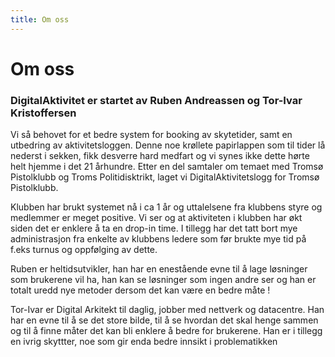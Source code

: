```yaml
---
title: Om oss
---
```

# Om oss

### DigitalAktivitet er startet av Ruben Andreassen og Tor-Ivar Kristoffersen

Vi så behovet for et bedre system for booking av skytetider, samt en utbedring av aktivitetsloggen. Denne noe krøllete papirlappen som til tider lå nederst i sekken, fikk desverre hard medfart og vi synes ikke dette hørte helt hjemme i det 21 århundre. Etter en del samtaler om temaet med Tromsø Pistolklubb og Troms Politidisktrikt, laget vi DigitalAktivitetslogg for Tromsø Pistolklubb.

Klubben har brukt systemet nå i ca 1 år og uttalelsene fra klubbens styre og medlemmer er meget positive. Vi ser og at aktiviteten i klubben har økt siden det er enklere å ta en drop-in time. I tillegg har det tatt bort mye administrasjon fra enkelte av klubbens ledere som før brukte mye tid på f.eks turnus og oppfølging av dette.

Ruben er heltidsutvikler, han har en enestående evne til å lage løsninger som brukerene vil ha, han kan se løsninger som ingen andre ser og han er totalt uredd nye metoder dersom det kan være en bedre måte ! 

Tor-Ivar er Digital Arkitekt til daglig, jobber med nettverk og datacentre. Han har en evne til å se det store bilde, til å se hvordan det skal henge sammen og til å finne måter det kan bli enklere å bedre for brukerene. Han er i tillegg en ivrig skyttter, noe som gir enda bedre innsikt i problematikken

